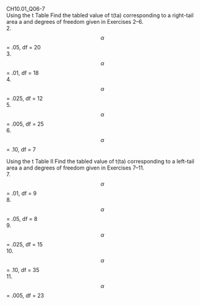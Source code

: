 CH10.01_Q06-7  
Using the t Table Find the tabled value of t(ta) corresponding to a right-tail area a and degrees of freedom given in Exercises 2–6.  
2. $$\alpha$$ = .05, df = 20  
3. $$\alpha$$ = .01, df = 18  
4. $$\alpha$$ = .025, df = 12  
5. $$\alpha$$ = .005, df = 25  
6. $$\alpha$$ = .10, df = 7

Using the t Table II Find the tabled value of t(ta) corresponding to a left-tail area a and degrees of freedom given in Exercises 7–11.  
7. $$\alpha$$ = .01, df = 9  
8. $$\alpha$$ = .05, df = 8    
9. $$\alpha$$ = .025, df = 15  
10. $$\alpha$$ = .10, df = 35  
11. $$\alpha$$ = .005, df = 23  
